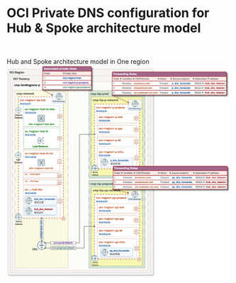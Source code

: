 # OCI Private DNS configuration for Hub & Spoke architecture model

&nbsp; 



Hub and Spoke architecture model in One region
<img src="images/one-region.png" width="900" height="value">
